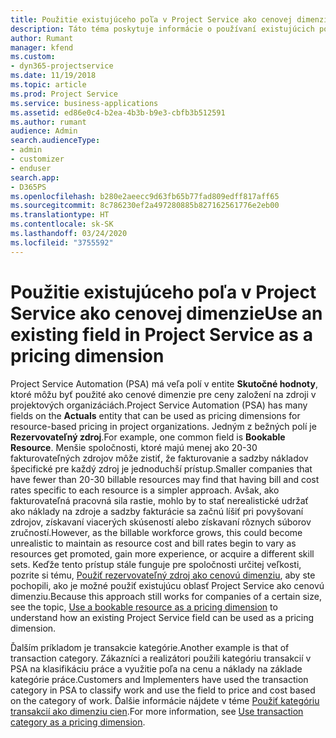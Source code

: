 ```yaml
---
title: Použitie existujúceho poľa v Project Service ako cenovej dimenzie
description: Táto téma poskytuje informácie o používaní existujúcich polí Project Service ako cenových dimenzií.
author: Rumant
manager: kfend
ms.custom:
- dyn365-projectservice
ms.date: 11/19/2018
ms.topic: article
ms.prod: Project Service
ms.service: business-applications
ms.assetid: ed86e0c4-b2ea-4b3b-b9e3-cbfb3b512591
ms.author: rumant
audience: Admin
search.audienceType:
- admin
- customizer
- enduser
search.app:
- D365PS
ms.openlocfilehash: b280e2aeecc9d63fb65b77fad809edff817aff65
ms.sourcegitcommit: 8c786230ef2a497280885b827162561776e2eb00
ms.translationtype: HT
ms.contentlocale: sk-SK
ms.lasthandoff: 03/24/2020
ms.locfileid: "3755592"
---
```

# <a name="use-an-existing-field-in-project-service-as-a-pricing-dimension"></a><span data-ttu-id="d84c1-103">Použitie existujúceho poľa v Project Service ako cenovej dimenzie</span><span class="sxs-lookup"><span data-stu-id="d84c1-103">Use an existing field in Project Service as a pricing dimension</span></span>

<span data-ttu-id="d84c1-104">Project Service Automation (PSA) má veľa polí v entite **Skutočné hodnoty**, ktoré môžu byť použité ako cenové dimenzie pre ceny založení na zdroji v projektových organizáciách.</span><span class="sxs-lookup"><span data-stu-id="d84c1-104">Project Service Automation (PSA) has many fields on the **Actuals** entity that can be used as pricing dimensions for resource-based pricing in project organizations.</span></span> <span data-ttu-id="d84c1-105">Jedným z bežných polí je **Rezervovateľný zdroj**.</span><span class="sxs-lookup"><span data-stu-id="d84c1-105">For example, one common field is **Bookable Resource**.</span></span> <span data-ttu-id="d84c1-106">Menšie spoločnosti, ktoré majú menej ako 20-30 fakturovateľných zdrojov môže zistiť, že fakturovanie a sadzby nákladov špecifické pre každý zdroj je jednoduchší prístup.</span><span class="sxs-lookup"><span data-stu-id="d84c1-106">Smaller companies that have fewer than 20-30 billable resources may find that having bill and cost rates specific to each resource is a simpler approach.</span></span> <span data-ttu-id="d84c1-107">Avšak, ako fakturovateľná pracovná sila rastie, mohlo by to stať nerealistické udržať ako náklady na zdroje a sadzby fakturácie sa začnú líšiť pri povyšovaní zdrojov, získavaní viacerých skúseností alebo získavaní rôznych súborov zručností.</span><span class="sxs-lookup"><span data-stu-id="d84c1-107">However, as the billable workforce grows, this could become unrealistic to maintain as resource cost and bill rates begin to vary as resources get promoted, gain more experience, or acquire a different skill sets.</span></span> <span data-ttu-id="d84c1-108">Keďže tento prístup stále funguje pre spoločnosti určitej veľkosti, pozrite si tému, [Použiť rezervovateľný zdroj ako cenovú dimenziu](bookable-resource-pricing-dimension.md), aby ste pochopili, ako je možné použiť existujúcu oblasť Project Service ako cenovú dimenziu.</span><span class="sxs-lookup"><span data-stu-id="d84c1-108">Because this approach still works for companies of a certain size, see the topic, [Use a bookable resource as a pricing dimension](bookable-resource-pricing-dimension.md) to understand how an existing Project Service field can be used as a pricing dimension.</span></span>

<span data-ttu-id="d84c1-109">Ďalším príkladom je transakcie kategórie.</span><span class="sxs-lookup"><span data-stu-id="d84c1-109">Another example is that of transaction category.</span></span> <span data-ttu-id="d84c1-110">Zákazníci a realizátori použili kategóriu transakcií v PSA na klasifikáciu práce a využitie poľa na cenu a náklady na základe kategórie práce.</span><span class="sxs-lookup"><span data-stu-id="d84c1-110">Customers and Implementers have used the transaction category in PSA to classify work and use the field to price and cost based on the category of work.</span></span> <span data-ttu-id="d84c1-111">Ďalšie informácie nájdete v téme [Použiť kategóriu transakcií ako dimenziu cien](transaction-category-pricing-dimension.md).</span><span class="sxs-lookup"><span data-stu-id="d84c1-111">For more information, see [Use transaction category as a pricing dimension](transaction-category-pricing-dimension.md).</span></span>
